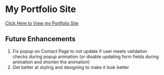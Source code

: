 # My Portfolio Site

[Click Here to View my Portfolio Site](https://sgemberling.dev)

## Future Enhancements

1. Fix popup on Contact Page to not update if user meets validation checks during popup animation (or disable updating form fields during animation and shorten the animation)
2. Get better at styling and designing to make it look better